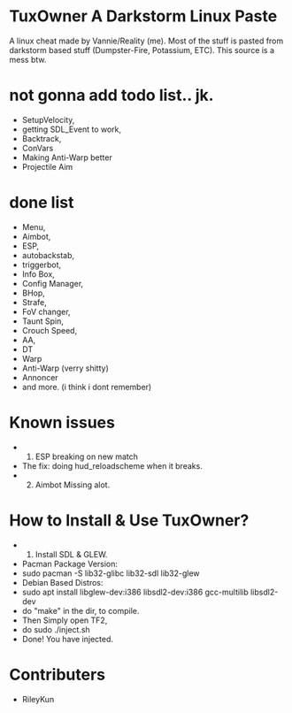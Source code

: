 # TuxOwner A Darkstorm Linux Paste
A linux cheat made by Vannie/Reality (me). Most of the stuff is pasted from darkstorm based stuff (Dumpster-Fire, Potassium, ETC). This source is a mess btw.

# not gonna add todo list.. jk.
- SetupVelocity,
- getting SDL_Event to work,
- Backtrack,
- ConVars
- Making Anti-Warp better
- Projectile Aim 
# done list
- Menu,
- Aimbot,
- ESP,
- autobackstab,
- triggerbot,
- Info Box,
- Config Manager,
- BHop,
- Strafe,
- FoV changer,
- Taunt Spin,
- Crouch Speed,
- AA,
- DT
- Warp
- Anti-Warp (verry shitty)
- Annoncer
- and more. (i think i dont remember)

# Known issues
- 1. ESP breaking on new match
- The fix: doing hud_reloadscheme when it breaks.
- 2. Aimbot Missing alot.

# How to Install & Use TuxOwner?
- 1. Install SDL & GLEW.
- Pacman Package Version:
- sudo pacman -S lib32-glibc lib32-sdl lib32-glew 
- Debian Based Distros:
- sudo apt install libglew-dev:i386 libsdl2-dev:i386 gcc-multilib libsdl2-dev
- do "make" in the dir, to compile.
- Then Simply open TF2,
- do sudo ./inject.sh
- Done! You have injected.

# Contributers
- RileyKun
